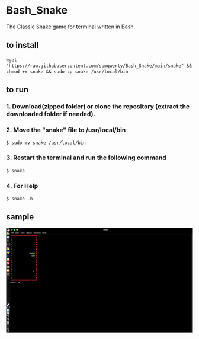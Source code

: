 # Bash_Snake
The Classic Snake game for terminal written in Bash.

## to install
```
wget "https://raw.githubusercontent.com/sumqwerty/Bash_Snake/main/snake" && chmod +x snake && sudo cp snake /usr/local/bin 
```


## to run
### 1. Download(zipped folder) or clone the repository (extract the downloaded folder if needed).
### 2. Move the "snake" file to /usr/local/bin

```
$ sudo mv snake /usr/local/bin
```

### 3. Restart the terminal and run the following command

```
$ snake
```
### 4. For Help

```
$ snake -h
```

## sample
![Demo](https://github.com/sumqwerty/Bash_Snake/blob/main/demo/snakeSS.png)

